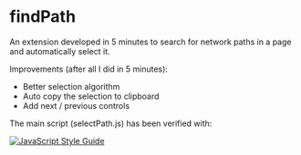 findPath
========

An extension developed in 5 minutes to search for network paths in a page and automatically select it. 

Improvements (after all I did in 5 minutes): 
- Better selection algorithm 
- Auto copy the selection to clipboard
- Add next / previous controls

The main script (selectPath.js) has been verified with: 

[![JavaScript Style Guide](https://cdn.rawgit.com/feross/standard/master/badge.svg)](https://github.com/feross/standard)

